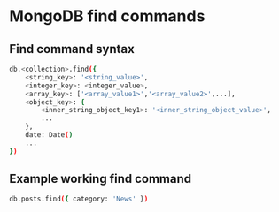 # MongoDB find commands

## Find command syntax
```bash
db.<collection>.find({
	<string_key>: '<string_value>',
	<integer_key>: <integer_value>,
	<array_key>: ['<array_value1>','<array_value2>',...],
	<object_key>: {
		<inner_string_object_key1>: '<inner_string_object_value>',
		...
	},
	date: Date()
	...
})
```

## Example working find command
```bash
db.posts.find({ category: 'News' })
```